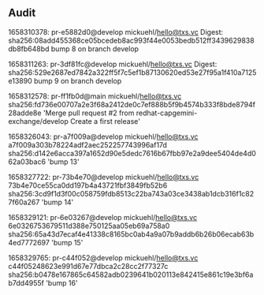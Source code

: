 ## Audit

1658310378: pr-e5882d0@develop mickuehl/hello@txs.vc 
Digest: sha256:08add455368ce05bcedeb8ac993f44e0053bedb512ff3439629838db8fb648bd 
bump 8 on branch develop 


1658311263: pr-3df81fc@develop mickuehl/hello@txs.vc 
Digest: sha256:529e2687ed7842a322ff5f7c5ef1b87130620ed53e27f95a1f410a7125e13890 
bump 9 on branch develop 


1658312578: pr-ff1fb0d@main mickuehl/hello@txs.vc 
sha256:fd736e00707a2e3f68a2412de0c7ef888b5f9b4574b333f8bde8794f28adde8e 
'Merge pull request #2 from redhat-capgemini-exchange/develop Create a first release' 


1658326043: pr-a7f009a@develop mickuehl/hello@txs.vc 
a7f009a303b78224adf2aec252257743996af17d 
sha256:d142e6acca397a1652d90e5dedc7616b67fbb97e2a9dee5404de4d062a03bac6 
'bump 13' 


1658327722: pr-73b4e70@develop mickuehl/hello@txs.vc 
73b4e70ce55ca0dd197b4a43721fbf3849fb52b6 
sha256:3cd9f1d3f00c058759fdb8513c22ba743a03ce3438ab1dcb316f1c827f60a267 
'bump 14' 


1658329121: pr-6e03267@develop mickuehl/hello@txs.vc 
6e0326753679511d388e750125aa05eb69a758a0 
sha256:65a43d7ecaf4e41338c8165bc0ab4a9a07b9addb6b26b06ecab63b4ed7772697 
'bump 15' 


1658329765: pr-c44f052@develop mickuehl/hello@txs.vc 
c44f05248623e991d67e77dbca2c28cc2f77327c 
sha256:b0478e167865c64582adb0239641b020113e842415e861c19e3bf6ab7dd4955f 
'bump 16' 
